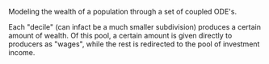 Modeling the wealth of a population through a set of coupled ODE's.

Each "decile" (can infact be a much smaller subdivision) produces a certain amount of wealth. Of this pool, a certain amount is given directly to producers as "wages", while the rest is redirected to the pool of investment income.
